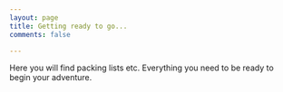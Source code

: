 ```yaml
---
layout: page
title: Getting ready to go...
comments: false

---
```

Here you will find packing lists etc.  Everything you need to be ready to begin your adventure.  